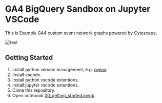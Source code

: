 # GA4 BigQuery Sandbox on Jupyter VSCode

This is Example GA4 custom event network graphs powered by Cytoscape.

![test](https://user-images.githubusercontent.com/3187220/148457105-2ac69cc4-c8cb-4b82-a934-cab49371493e.png)

## Getting Started

1. Install python version management, e.g. [pyenv](https://github.com/pyenv/pyenv).
1. Install vscode.
1. Install python vscode extentions.
1. Install jupyter vscode extentions.
1. Clone this repository.
1. Open notebook [00_getting_started.ipynb](./00_getting_started.ipynb).
